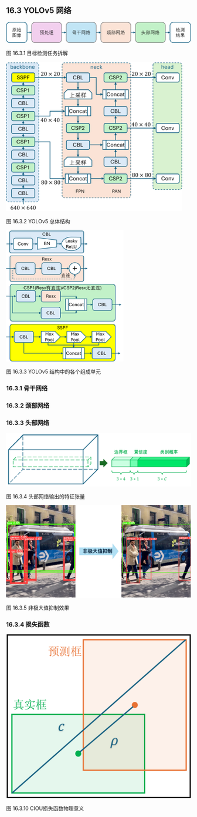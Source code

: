 
## 16.3 YOLOv5 网络

<img src="./img/16.1-检测框架2.png"> 

图 16.3.1 目标检测任务拆解  

<img src="./img/16.1-yolov5网络架构.png" width=480> 

图 16.3.2 YOLOv5 总体结构

<img src="./img/yolo5_component.png" width=320> 

图 16.3.3 YOLOv5 结构中的各个组成单元

### 16.3.1 骨干网络

### 16.3.2 颈部网络

### 16.3.3 头部网络

<img src="./img/16.1-输出特征张量.png"> 

图 16.3.4 头部网络输出的特征张量  

<img src="./img/16.1-NMS.png"> 

图 16.3.5 非极大值抑制效果  

### 16.3.4 损失函数

<img src="./img/16.1-CIoUloss.png"> 

图 16.3.10 CIOU损失函数物理意义  

